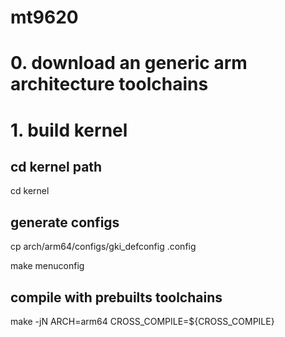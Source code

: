 # mt9620

# 0. download an generic arm architecture toolchains
 
# 1. build kernel
 
## cd kernel path
cd kernel
 
## generate configs
cp arch/arm64/configs/gki_defconfig .config

make menuconfig
 
## compile with prebuilts toolchains
make -jN ARCH=arm64 CROSS_COMPILE=${CROSS_COMPILE}
